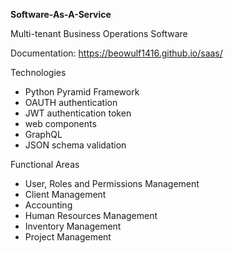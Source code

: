 **Software-As-A-Service**

Multi-tenant Business Operations Software

Documentation: https://beowulf1416.github.io/saas/

Technologies
* Python Pyramid Framework
* OAUTH authentication
* JWT authentication token
* web components
* GraphQL
* JSON schema validation

Functional Areas
* User, Roles and Permissions Management
* Client Management
* Accounting
* Human Resources Management
* Inventory Management
* Project Management
